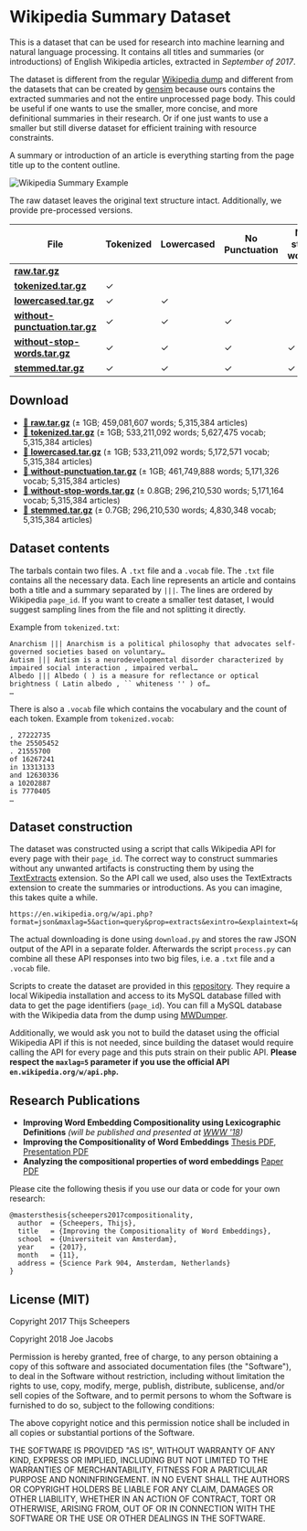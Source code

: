 Wikipedia Summary Dataset
======

This is a dataset that can be used for research into machine learning and natural language processing. It contains all titles and summaries (or introductions) of English Wikipedia articles, extracted in *September of 2017*.

The dataset is different from the regular [Wikipedia dump](https://dumps.wikimedia.org/backup-index.html) and different from the datasets that can be created by [gensim](http://textminingonline.com/training-word2vec-model-on-english-wikipedia-by-gensim) because ours contains the extracted summaries and not the entire unprocessed page body. This could be useful if one wants to use the smaller, more concise, and more definitional summaries in their research. Or if one just wants to use a smaller but still diverse dataset for efficient training with resource constraints.

A summary or introduction of an article is everything starting from the page title up to the content outline.

![Wikipedia Summary Example](https://user-images.githubusercontent.com/44893/31073372-f02d4384-a76b-11e7-909f-1e3769b3b9d0.png)

The raw dataset leaves the original text structure intact. Additionally, we provide pre-processed versions.

File | Tokenized | Lowercased | No Punctuation | No stop words | Stemmed
--- | --- | --- | --- | --- | ---
[**raw.tar.gz**](http://blob.thijs.ai/wiki-summary-dataset/raw.tar.gz) |  |  |  |  |  |
[**tokenized.tar.gz**](http://blob.thijs.ai/wiki-summary-dataset/tokenized.tar.gz) | ✓ |  |  |  |  |
[**lowercased.tar.gz**](http://blob.thijs.ai/wiki-summary-dataset/lowercased.tar.gz) | ✓ | ✓ |  |  |  |
[**without-punctuation.tar.gz**](http://blob.thijs.ai/wiki-summary-dataset/without-punctuation.tar.gz) | ✓ | ✓ | ✓ |  |  |
[**without-stop-words.tar.gz**](http://blob.thijs.ai/wiki-summary-dataset/without-stop-words.tar.gz) | ✓ | ✓ | ✓ | ✓ |  |
[**stemmed.tar.gz**](http://blob.thijs.ai/wiki-summary-dataset/stemmed.tar.gz) | ✓ | ✓ | ✓ | ✓ | ✓ |

Download
-----

- [💾 **raw.tar.gz**](http://blob.thijs.ai/wiki-summary-dataset/raw.tar.gz) (± 1GB; 459,081,607 words; 5,315,384 articles)
- [💾 **tokenized.tar.gz**](http://blob.thijs.ai/wiki-summary-dataset/tokenized.tar.gz) (± 1GB; 533,211,092 words; 5,627,475 vocab; 5,315,384 articles)
- [💾 **lowercased.tar.gz**](http://blob.thijs.ai/wiki-summary-dataset/lowercased.tar.gz) (± 1GB; 533,211,092 words; 5,172,571 vocab; 5,315,384 articles)
- [💾 **without-punctuation.tar.gz**](http://blob.thijs.ai/wiki-summary-dataset/without-punctuation.tar.gz) (± 1GB;  461,749,888 words; 5,171,326 vocab; 5,315,384 articles)
- [💾 **without-stop-words.tar.gz**](http://blob.thijs.ai/wiki-summary-dataset/without-stop-words.tar.gz) (± 0.8GB; 296,210,530 words; 5,171,164 vocab; 5,315,384 articles)
- [💾 **stemmed.tar.gz**](http://blob.thijs.ai/wiki-summary-dataset/stemmed.tar.gz) (± 0.7GB; 296,210,530 words; 4,830,348 vocab; 5,315,384 articles)

Dataset contents
----

The tarbals contain two files. A `.txt` file and a `.vocab` file. The `.txt` file contains all the necessary data. Each line represents an article and contains both a title and a summary separated by `|||`. The lines are ordered by Wikipedia `page_id`. If you want to create a smaller test dataset, I would suggest sampling lines from the file and not splitting it directly.

Example from `tokenized.txt`:

```
Anarchism ||| Anarchism is a political philosophy that advocates self-governed societies based on voluntary…
Autism ||| Autism is a neurodevelopmental disorder characterized by impaired social interaction , impaired verbal…
Albedo ||| Albedo ( ) is a measure for reflectance or optical brightness ( Latin albedo , `` whiteness '' ) of…
…
```

There is also a `.vocab` file which contains the vocabulary and the count of each token. Example from `tokenized.vocab`:

```
, 27222735
the 25505452
. 21555700
of 16267241
in 13313133
and 12630336
a 10202887
is 7770405
…
```

Dataset construction
-----

The dataset was constructed using a script that calls Wikipedia API for every page with their `page_id`. The correct way to construct summaries without any unwanted artifacts is constructing them by using the [TextExtracts](https://www.mediawiki.org/wiki/Extension:TextExtracts) extension. So the API call we used, also uses the TextExtracts extension to create the summaries or introductions. As you can imagine, this takes quite a while.

```
https://en.wikipedia.org/w/api.php?format=json&maxlag=5&action=query&prop=extracts&exintro=&explaintext=&pageids=123|456|789
```

The actual downloading is done using `download.py` and stores the raw JSON output of the API in a separate folder. Afterwards the script `process.py` can combine all these API responses into two big files, i.e. a `.txt` file and a `.vocab` file.

Scripts to create the dataset are provided in this [repository](src). They require a local Wikipedia installation and access to its MySQL database filled with data to get the page identifiers (`page_id`). You can fill a MySQL database with the Wikipedia data from the dump using [MWDumper](https://github.com/wikimedia/mediawiki-tools-mwdumper).

Additionally, we would ask you not to build the dataset using the official Wikipedia API if this is not needed, since building the dataset would require calling the API for every page and this puts strain on their public API. **Please respect the `maxlag=5` parameter if you use the official API `en.wikipedia.org/w/api.php`.**

Research Publications
---

- **Improving Word Embedding Compositionality using Lexicographic Definitions** _(will be published and presented at [WWW '18](https://www2018.thewebconf.org/program/web-content-analysis/))_
- **Improving the Compositionality of Word Embeddings** [Thesis PDF](https://thijs.ai/papers/scheepers-msc-thesis-2017-improving-compositionality-word-embeddings.pdf), [Presentation PDF](https://thijs.ai/papers/scheepers-msc-thesis-presentation.pdf)
- **Analyzing the compositional properties of word embeddings** [Paper PDF](https://thijs.ai/papers/scheepers-gavves-kanoulas-analyzing-compositional-properties.pdf)

Please cite the following thesis if you use our data or code for your own research:

```
@mastersthesis{scheepers2017compositionality,
  author  = {Scheepers, Thijs}, 
  title   = {Improving the Compositionality of Word Embeddings},
  school  = {Universiteit van Amsterdam},
  year    = {2017},
  month   = {11},
  address = {Science Park 904, Amsterdam, Netherlands}
}
```

License (MIT)
-----

Copyright 2017 Thijs Scheepers

Copyright 2018 Joe Jacobs

Permission is hereby granted, free of charge, to any person obtaining a copy of this software and associated documentation files (the "Software"), to deal in the Software without restriction, including without limitation the rights to use, copy, modify, merge, publish, distribute, sublicense, and/or sell copies of the Software, and to permit persons to whom the Software is furnished to do so, subject to the following conditions:

The above copyright notice and this permission notice shall be included in all copies or substantial portions of the Software.

THE SOFTWARE IS PROVIDED "AS IS", WITHOUT WARRANTY OF ANY KIND, EXPRESS OR IMPLIED, INCLUDING BUT NOT LIMITED TO THE WARRANTIES OF MERCHANTABILITY, FITNESS FOR A PARTICULAR PURPOSE AND NONINFRINGEMENT. IN NO EVENT SHALL THE AUTHORS OR COPYRIGHT HOLDERS BE LIABLE FOR ANY CLAIM, DAMAGES OR OTHER LIABILITY, WHETHER IN AN ACTION OF CONTRACT, TORT OR OTHERWISE, ARISING FROM, OUT OF OR IN CONNECTION WITH THE SOFTWARE OR THE USE OR OTHER DEALINGS IN THE SOFTWARE.
